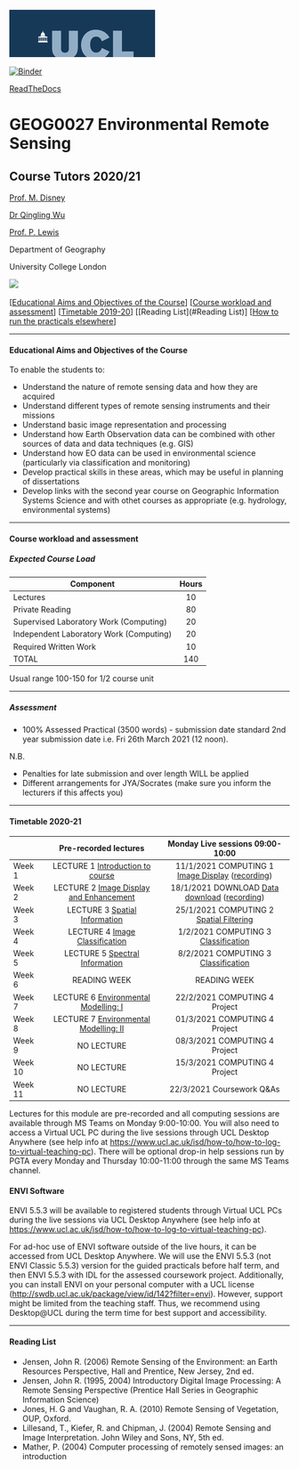 ![UCL](docs/images//ucl_logo.png)

[![Binder](https://mybinder.org/badge_logo.svg)](https://mybinder.org/v2/gh/profLewis/GEOG0027.git/master)

[ReadTheDocs](https://geog0027-environmental-remote-sensing.readthedocs.io/en/latest/)

# GEOG0027 Environmental Remote Sensing

## Course Tutors 2020/21

[Prof. M. Disney](http://www2.geog.ucl.ac.uk/~mdisney)

[Dr Qingling Wu](https://www.geog.ucl.ac.uk/people/research-staff/qingling-wu)

[Prof. P. Lewis](http://www2.geog.ucl.ac.uk/~plewis)

Department of Geography
    
University College London
    
    
![](docs/images/europe.jpg)

[[Educational Aims and Objectives of the Course](#Education)]  [[Course workload and assessment](#workload)] [[Timetable 2019-20](#Timetable)] [[Reading List](#Reading List)] [[How to run the practicals elsewhere](#elsewhere)]

-----------------------------------


#### <a name="Education">Educational Aims and Objectives of the Course</a>

 To enable the students to: 
 
+ Understand the nature of remote sensing data and how they are acquired
+ Understand different types of remote sensing instruments and their missions
+ Understand basic image representation and processing
+ Understand how Earth Observation data can be combined with other sources of data and data techniques (e.g. GIS)
+ Understand how EO data can be used in environmental science (particularly via classification and monitoring)
+ Develop practical skills in these areas, which may be useful in planning of dissertations
+ Develop links with the second year course on Geographic Information Systems Science and with othet courses as appropriate (e.g. hydrology, environmental systems)

-----------------------------------


#### <a name="workload">Course workload and assessment</a>

##### Expected Course Load

|Component 	|Hours|
|-------  | :--------:|
| Lectures | 	10|
|Private Reading 	|80
|Supervised Laboratory Work (Computing) |	20|
|Independent Laboratory Work (Computing) |	20|
|Required Written Work |	10|
|TOTAL |	140|

Usual range 100-150 for 1/2 course unit 


-----------------------------------


##### Assessment

+ 100% Assessed Practical (3500 words) - submission date standard 2nd year submission date i.e. Fri 26th March 2021 (12 noon).

N.B.

- Penalties for late submission and over length WILL be applied
- Different arrangements for JYA/Socrates (make sure you inform the lecturers if this affects you)

-----------------------------------


#### <a name="Timetable">Timetable 2020-21</a>


|  | Pre-recorded lectures | Monday Live sessions 09:00-10:00 |
| ------------------- | :-------------------: | :-----------------: | 
| Week 1 |  LECTURE 1 [Introduction to course](https://moodle.ucl.ac.uk/course/view.php?id=23847&section=5) | 11/1/2021 COMPUTING 1 [Image Display](docs/ImageDisplay.ipynb) ([recording](https://web.microsoftstream.com/video/70dcf5b3-28a3-4d5a-94f0-604acc0eab3c))|
| Week 2 | LECTURE 2 [Image Display and Enhancement](https://moodle.ucl.ac.uk/course/view.php?id=23847&section=6) | 18/1/2021 DOWNLOAD [Data download](docs/Download.ipynb) ([recording](https://web.microsoftstream.com/video/20cc314f-dae2-4f35-9097-73eaaa343a11))|
| Week 3 | LECTURE 3 [Spatial Information](https://moodle.ucl.ac.uk/course/view.php?id=23847&section=7) | 25/1/2021 COMPUTING 2 [Spatial Filtering](docs/SpatialFiltering.ipynb) |
| Week 4  | LECTURE 4 [Image Classification](https://moodle.ucl.ac.uk/course/view.php?id=23847&section=8) | 1/2/2021 COMPUTING 3 [Classification](docs/Classification.ipynb) | 
| Week 5 | LECTURE 5 [Spectral Information](https://moodle.ucl.ac.uk/course/view.php?id=23847&section=9) | 8/2/2021 COMPUTING 3 [Classification](docs/Classification.ipynb) |
| Week 6 | READING WEEK | READING WEEK |
| Week 7 | LECTURE 6 [Environmental Modelling: I](https://moodle.ucl.ac.uk/course/view.php?id=23847&section=10) | 22/2/2021  COMPUTING 4 Project|
| Week 8 | LECTURE 7 [Environmental Modelling: II](https://moodle.ucl.ac.uk/course/view.php?id=23847&section=11)  | 01/3/2021 COMPUTING 4 Project | 
| Week 9 | NO LECTURE | 08/3/2021 COMPUTING 4 Project| 
| Week 10 | NO LECTURE | 15/3/2021 COMPUTING 4 Project| 
| Week 11 | NO LECTURE | 22/3/2021 Coursework Q&As |  


Lectures for this module are pre-recorded and all computing sessions are available through MS Teams on Monday 9:00-10:00. You will also need to access a Virtual UCL PC during the live sessions through UCL Desktop Anywhere (see help info at https://www.ucl.ac.uk/isd/how-to/how-to-log-to-virtual-teaching-pc). There will be optional drop-in help sessions run by PGTA every Monday and Thursday 10:00-11:00 through the same MS Teams channel. 

#### ENVI Software
ENVI 5.5.3 will be available to registered students through Virtual UCL PCs during the live sessions via UCL Desktop Anywhere (see help info at https://www.ucl.ac.uk/isd/how-to/how-to-log-to-virtual-teaching-pc). 

For ad-hoc use of ENVI software outside of the live hours, it can be accessed from UCL Desktop Anywhere. We will use the ENVI 5.5.3  (not ENVI Classic 5.5.3) version for the guided practicals before half term, and then ENVI 5.5.3 with IDL for the assessed coursework project. Additionally, you can install ENVI on your personal computer with a UCL license (http://swdb.ucl.ac.uk/package/view/id/142?filter=envi). However, support might be limited from the teaching staff. Thus, we recommend using Desktop@UCL during the term time for best support and accessibility. 


-----------------------------------


#### <a name="Reading List">Reading List</a>

- Jensen, John R. (2006) Remote Sensing of the Environment: an Earth Resources Perspective, Hall and Prentice, New Jersey, 2nd ed.
- Jensen, John R. (1995, 2004) Introductory Digital Image Processing: A Remote Sensing Perspective (Prentice Hall Series in Geographic Information Science)
- Jones, H. G and Vaughan, R. A. (2010) Remote Sensing of Vegetation, OUP, Oxford.
- Lillesand, T., Kiefer, R. and Chipman, J. (2004) Remote Sensing and Image Interpretation. John Wiley and Sons, NY, 5th ed.
- Mather, P. (2004) Computer processing of remotely sensed images: an introduction 

